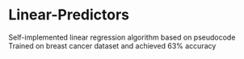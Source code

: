 # Linear-Predictors
Self-implemented linear regression algorithm based on pseudocode\
Trained on breast cancer dataset and achieved 63% accuracy
